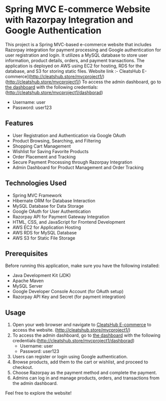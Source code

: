# Spring MVC E-commerce Website with Razorpay Integration and Google Authentication

This project is a Spring MVC-based e-commerce website that includes Razorpay integration for payment processing and Google authentication for user registration and login. It utilizes a MySQL database to store user information, product details, orders, and payment transactions. The application is deployed on AWS using EC2 for hosting, RDS for the database, and S3 for storing static files.
Website link :- CleatsHub E-commerce](http://cleatshub.store/mvcproject1/) (http://cleatshub.store/mvcproject1/)
To access the admin dashboard, go to [the dashboard](http://cleatshub.store/mvcproject1/dashborad) with the following credentials:(http://cleatshub.store/mvcproject1/dashborad)
   - Username: user
   - Password: user123

## Features

- User Registration and Authentication via Google OAuth
- Product Browsing, Searching, and Filtering
- Shopping Cart Management
- Wishlist for Saving Favorite Products
- Order Placement and Tracking
- Secure Payment Processing through Razorpay Integration
- Admin Dashboard for Product Management and Order Tracking

## Technologies Used

- Spring MVC Framework
- Hibernate ORM for Database Interaction
- MySQL Database for Data Storage
- Google OAuth for User Authentication
- Razorpay API for Payment Gateway Integration
- HTML, CSS, and JavaScript for Frontend Development
- AWS EC2 for Application Hosting
- AWS RDS for MySQL Database
- AWS S3 for Static File Storage

## Prerequisites

Before running this application, make sure you have the following installed:

- Java Development Kit (JDK)
- Apache Maven
- MySQL Server
- Google Developer Console Account (for OAuth setup)
- Razorpay API Key and Secret (for payment integration)


## Usage

1. Open your web browser and navigate to [CleatsHub E-commerce](http://cleatshub.store/mvcproject1/) to access the website. (http://cleatshub.store/mvcproject1/)
2. To access the admin dashboard, go to [the dashboard](http://cleatshub.store/mvcproject1/dashborad) with the following credentials:(http://cleatshub.store/mvcproject1/dashborad)
   - Username: user
   - Password: user123
3. Users can register or login using Google authentication.
4. Browse products, add them to the cart or wishlist, and proceed to checkout.
5. Choose Razorpay as the payment method and complete the payment.
6. Admins can log in and manage products, orders, and transactions from the admin dashboard.

Feel free to explore the website!

